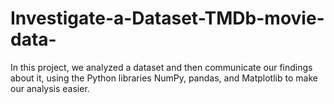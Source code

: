 # Investigate-a-Dataset-TMDb-movie-data-
In this project, we analyzed a dataset and then communicate our findings about it, using the Python libraries NumPy, pandas, and Matplotlib to make our analysis easier.
